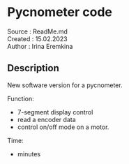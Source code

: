 # Pycnometer code
Source      : ReadMe.md <br>
Created     : 15.02.2023 <br>
Author      : Irina Eremkina <br>

## Description
New software version for a pycnometer. <br>

Function: <br> 
- 7-segment display control
- read a encoder data 
- control on/off mode on a motor.

Time: <br>
- minutes 
 